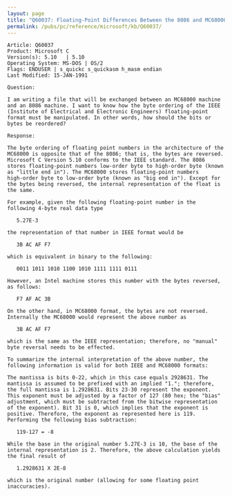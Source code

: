 ```yaml
---
layout: page
title: "Q60037: Floating-Point Differences Between the 8086 and MC68000"
permalink: /pubs/pc/reference/microsoft/kb/Q60037/
---
```


	Article: Q60037
	Product: Microsoft C
	Version(s): 5.10   | 5.10
	Operating System: MS-DOS | OS/2
	Flags: ENDUSER | s_quickc s_quickasm h_masm endian
	Last Modified: 15-JAN-1991
	
	Question:
	
	I am writing a file that will be exchanged between an MC68000 machine
	and an 8086 machine. I want to know how the byte ordering of the IEEE
	(Institute of Electrical and Electronic Engineers) floating-point
	format must be manipulated. In other words, how should the bits or
	bytes be reordered?
	
	Response:
	
	The byte ordering of floating point numbers in the architecture of the
	MC68000 is opposite that of the 8086; that is, the bytes are reversed.
	Microsoft C Version 5.10 conforms to the IEEE standard. The 8086
	stores floating-point numbers low-order byte to high-order byte (known
	as "little end in"). The MC68000 stores floating-point numbers
	high-order byte to low-order byte (known as "big end in"). Except for
	the bytes being reversed, the internal representation of the float is
	the same.
	
	For example, given the following floating-point number in the
	following 4-byte real data type
	
	   5.27E-3
	
	the representation of that number in IEEE format would be
	
	   3B AC AF F7
	
	which is equivalent in binary to the following:
	
	   0011 1011 1010 1100 1010 1111 1111 0111
	
	However, an Intel machine stores this number with the bytes reversed,
	as follows:
	
	   F7 AF AC 3B
	
	On the other hand, in MC68000 format, the bytes are not reversed.
	Internally the MC68000 would represent the above number as
	
	   3B AC AF F7
	
	which is the same as the IEEE representation; therefore, no "manual"
	byte reversal needs to be effected.
	
	To summarize the internal interpretation of the above number, the
	following information is valid for both IEEE and MC68000 formats:
	
	The mantissa is bits 0-22, which in this case equals 2928631. The
	mantissa is assumed to be prefixed with an implied "1."; therefore,
	the full mantissa is 1.2928631. Bits 23-30 represent the exponent.
	This exponent must be adjusted by a factor of 127 (80 hex; the "bias"
	adjustment, which must be subtracted from the bitwise representation
	of the exponent). Bit 31 is 0, which implies that the exponent is
	positive. Therefore, the exponent as represented here is 119.
	Performing the following bias subtraction:
	
	   119-127 = -8
	
	While the base in the original number 5.27E-3 is 10, the base of the
	internal representation is 2. Therefore, the above calculation yields
	the final result of
	
	   1.2928631 X 2E-8
	
	which is the original number (allowing for some floating point
	inaccuracies).
